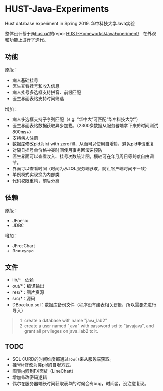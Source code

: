 # HUST-Java-Experiments
Hust database experiment in Spring 2019. 华中科技大学Java实验

整体设计基于[@husixu1](https://github.com/husixu1)的repo: [HUST-Homeworks/JavaExperiment/](https://github.com/husixu1/HUST-Homeworks/tree/master/JavaExperiment)，在外观和功能上进行了迭代。


## 功能

原版：
- 病人基础挂号
- 医生查看挂号和收入信息
- 病人挂号多选框支持拼音、前缀匹配
- 医生界面表格支持时间筛选
  
增加：
- 病人多选框支持子序列匹配（e.g: “华中大”可匹配“华中科技大学”）
- 医生界面表格数据获取异步加载。（2300条数据从服务器端拿下来的时间测试800ms+）
- 支持病人注册
- 数据库修改pid为int with zero fill，从而可以使用自增锁，避免pid申请重复
- 对隔日挂号单价格冲突时间使用事务回滚来预防
- 医生界面可以查看收入、挂号次数统计图，横轴可在年月周日等跨度自由调节。
- 界面可以查看时间（时间为从SQL服务端获取，防止客户端时间不一致）
- 单例模式实现换为内部类
- 代码权限重构，前后分离

## 依赖

原版：
- JFoenix
- JDBC

增加：
- JFreeChart
- Beautyeye

## 文件

- lib/*：依赖
- out/*：编译输出
- res/*：图片资源
- src/*：源码
- DBbackup.sql：数据库备份文件（程序没有建表相关逻辑，所以需要先进行导入）

>1. create a database with name "java_lab2" 
>2. create a user named "java" with password set to "javajava", and grant all privileges on java_lab2 to it.


## TODO
- SQL CURD的时间维度都通过```now()```来从服务端获取。
- 挂号id修改为类pid的自增方式。
- 图表内嵌到FX面板（LineChart）
- 增加修改密码逻辑
- 偶尔在服务器端长时间获取表单的时候会有bug，时间紧，没注意复现。